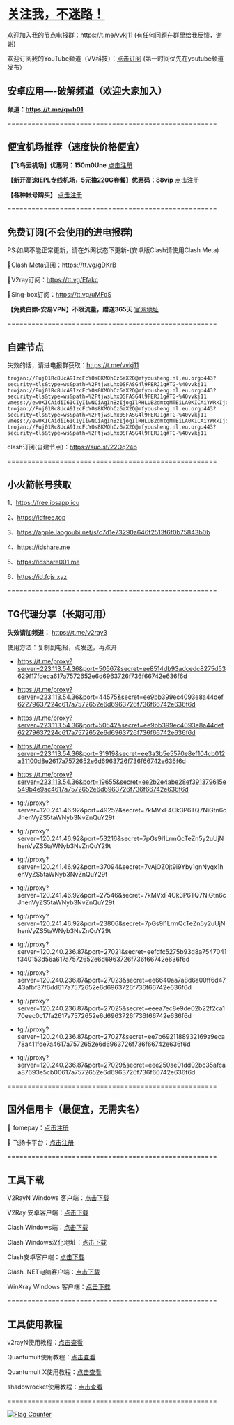 # [关注我，不迷路！](https://github.com/login?return_to=https%3A%2F%2Fgithub.com%2Fw379740999)

欢迎加入我的节点电报群：https://t.me/vvkj11
(有任何问题在群里给我反馈，谢谢)

欢迎订阅我的YouTube频道（VV科技）：[点击订阅](https://www.youtube.com/channel/UCqdGfxwYKrllrHv_Bc-9vAw?sub_confirmation=1)
(第一时间优先在youtube频道发布）

## 安卓应用—-破解频道（欢迎大家加入）

**频道：https://t.me/qwh01**

====================================================

## 便宜机场推荐（速度快价格便宜）

**【飞鸟云机场】优惠码：150m0Une** [点击注册](https://feiniaoyun10.life/#/register?code=150m0Une)

**【新开高速IEPL专线机场，5元撸220G套餐】优惠码：88vip** [点击注册](https://hongxingdl.com/web/#/login?code=Yl8rfX6T)

**【各种帐号购买】** [点击注册](https://wandoukj.eu.org/)

====================================================

## 免费订阅(不会使用的进电报群)

PS:如果不能正常更新，请在外网状态下更新-(安卓版Clash请使用Clash Meta)

🚀Clash Meta订阅：https://tt.vg/gDKrB

🚀V2ray订阅：https://tt.vg/Efakc

🚀Sing-box订阅：https://tt.vg/uMFdS

**【免费白嫖-安易VPN】不限流量，赠送365天** [官网地址](https://www.anyi555.com/?mid=1033)

====================================================

## 自建节点
失效的话，请进电报群获取：https://t.me/vvkj11

```
trojan://Puj01Rc8UcA9IzcFcYOs8KMOhCz6aX2Q@mfyousheng.nl.eu.org:443?security=tls&type=ws&path=%2FtjwsLhx0SFASG4l9FERJ1g#TG-%40vvkj11
trojan://Puj01Rc8UcA9IzcFcYOs8KMOhCz6aX2Q@mfyousheng.nl.eu.org:443?security=tls&type=ws&path=%2FtjwsLhx0SFASG4l9FERJ1g#TG-%40vvkj11
vmess://ew0KICAidiI6ICIyIiwNCiAgInBzIjogIlRHLUB2dmtqMTEiLA0KICAiYWRkIjogIjIzLjIyNy4zOS4xMSIsDQogICJwb3J0IjogIjgwODAiLA0KICAiaWQiOiAiOTY5ZjE5MDktYzBkMy00YzMwLTgxM2QtM2FlYzVjODM4YjdkIiwNCiAgImFpZCI6ICIwIiwNCiAgInNjeSI6ICJhdXRvIiwNCiAgIm5ldCI6ICJ3cyIsDQogICJ0eXBlIjogIm5vbmUiLA0KICAiaG9zdCI6ICJkb25ndGFpd2FuZzE1LmR0a3U0Ny54eXoiLA0KICAicGF0aCI6ICIvMUlLWWpWMHIvIiwNCiAgInRscyI6ICIiLA0KICAic25pIjogIiIsDQogICJhbHBuIjogIiIsDQogICJmcCI6ICIiDQp9
trojan://Puj01Rc8UcA9IzcFcYOs8KMOhCz6aX2Q@mfyousheng.nl.eu.org:443?security=tls&type=ws&path=%2FtjwsLhx0SFASG4l9FERJ1g#TG-%40vvkj11
vmess://ew0KICAidiI6ICIyIiwNCiAgInBzIjogIlRHLUB2dmtqMTEiLA0KICAiYWRkIjogIjEwOS4xMDQuMTUyLjIyMCIsDQogICJwb3J0IjogIjIzMDk5IiwNCiAgImlkIjogIjVlM2NlNmE3LTE3MGUtNDkzOS05YWFlLWM4ZmVmYjM1YTdlYSIsDQogICJhaWQiOiAiMCIsDQogICJzY3kiOiAiYXV0byIsDQogICJuZXQiOiAid3MiLA0KICAidHlwZSI6ICJub25lIiwNCiAgImhvc3QiOiAiIiwNCiAgInBhdGgiOiAiL0h6dU9paEI2LyIsDQogICJ0bHMiOiAiIiwNCiAgInNuaSI6ICIiLA0KICAiYWxwbiI6ICIiLA0KICAiZnAiOiAiIg0KfQ==
trojan://Puj01Rc8UcA9IzcFcYOs8KMOhCz6aX2Q@mfyousheng.nl.eu.org:443?security=tls&type=ws&path=%2FtjwsLhx0SFASG4l9FERJ1g#TG-%40vvkj11
```
clash订阅(自建节点)：https://suo.st/22Oq24b

====================================================

## 小火箭帐号获取

1、https://free.iosapp.icu

2、https://idfree.top

3、https://apple.laogoubi.net/s/c7d1e73290a646f2513f6f0b75843b0b

4、https://idshare.me

5、https://idshare001.me

6、https://id.fcjs.xyz

====================================================

## TG代理分享（长期可用）

**失效请加频道：** https://t.me/v2ray3

使用方法：复制到电报，点发送，再点开

+ https://t.me/proxy?server=223.113.54.36&port=50567&secret=ee8514db93adcedc8275d53629f17fdeca617a7572652e6d6963726f736f66742e636f6d

+ https://t.me/proxy?server=223.113.54.36&port=44575&secret=ee9bb399ec4093e8a44def62279637224c617a7572652e6d6963726f736f66742e636f6d

+ https://t.me/proxy?server=223.113.54.36&port=50542&secret=ee9bb399ec4093e8a44def62279637224c617a7572652e6d6963726f736f66742e636f6d

+ https://t.me/proxy?server=223.113.54.36&port=31919&secret=ee3a3b5e5570e8ef104cb012a31100d8e2617a7572652e6d6963726f736f66742e636f6d

+ https://t.me/proxy?server=223.113.54.36&port=19655&secret=ee2b2e4abe28ef391379615e549b4e9ac4617a7572652e6d6963726f736f66742e636f6d

+ tg://proxy?server=120.241.46.92&port=49252&secret=7kMVxF4Ck3P6TQ7NiGtn6cJhenVyZS5taWNyb3NvZnQuY29t

+ tg://proxy?server=120.241.46.92&port=53216&secret=7pGs9l1LrmQcTeZn5y2uUjNhenVyZS5taWNyb3NvZnQuY29t

+ tg://proxy?server=120.241.46.92&port=37094&secret=7vAjOZ0jt9i9Yby1gnNyqx1henVyZS5taWNyb3NvZnQuY29t

+ tg://proxy?server=120.241.46.92&port=27546&secret=7kMVxF4Ck3P6TQ7NiGtn6cJhenVyZS5taWNyb3NvZnQuY29t

+ tg://proxy?server=120.241.46.92&port=23806&secret=7pGs9l1LrmQcTeZn5y2uUjNhenVyZS5taWNyb3NvZnQuY29t

+ tg://proxy?server=120.240.236.87&port=27021&secret=eefdfc5275b93d8a7547041f340153d56a617a7572652e6d6963726f736f66742e636f6d

+ tg://proxy?server=120.240.236.87&port=27023&secret=ee6640aa7a8d6a00ff6d4743afbf37f6dd617a7572652e6d6963726f736f66742e636f6d

+ tg://proxy?server=120.240.236.87&port=27025&secret=eeea7ec8e9de02b22f2ca170eec0c17fa2617a7572652e6d6963726f736f66742e636f6d

+ tg://proxy?server=120.240.236.87&port=27027&secret=ee7b6921188932169a9eca78a411fde7a4617a7572652e6d6963726f736f66742e636f6d

+ tg://proxy?server=120.240.236.87&port=27029&secret=eee250ae01dd02bc35afcaa87693e5cb00617a7572652e6d6963726f736f66742e636f6d
  
====================================================

## 国外信用卡（最便宜，无需实名）

:red_circle: fomepay：[点击注册](https://gpt.fomepay.com/#/pages/login/index?d=918895)

:red_circle: 飞扬卡平台：[点击注册](https://vc.fyetd.com/vc_web/main.html#/login?inNo=vtghps)

====================================================

## 工具下载

V2RayN Windows 客户端：[点击下载](https://github.com/2dust/v2rayN/releases)

V2Ray 安卓客户端：[点击下载](https://github.com/2dust/v2rayNG/releases)

Clash Windows端：[点击下载](https://github.com/Fndroid/clash_for_windows_pkg/releases)

Clash Windows汉化地址：[点击下载](https://drive.google.com/file/d/1hLY1pedrIxA1u8sEkPWnMLEsQawD0nvf/view?usp=sharing)

Clash安卓客户端：[点击下载](https://github.com/naicfeng/ClashRForAndroid/releases)

Clash .NET电脑客户端：[点击下载](https://github.com/ClashDotNetFramework/experimental-clash/releases)

WinXray Windows 客户端：[点击下载](https://github.com/TheMRLL/WinXray/releases)

====================================================

## 工具使用教程

v2rayN使用教程：[点击查看](https://youtu.be/MvJwoEo6-JU)

Quantumult使用教程：[点击查看](https://youtu.be/qCkjLMPKygw)

Quantumult X使用教程：[点击查看](https://youtu.be/ghZLHPEGfVc)

shadowrocket使用教程：[点击查看](https://youtu.be/kGKKr6WTrJc)

====================================================

<a href="https://info.flagcounter.com/pIZl"><img src="https://s11.flagcounter.com/count2/pIZl/bg_FFFFFF/txt_000000/border_CCCCCC/columns_2/maxflags_10/viewers_0/labels_1/pageviews_1/flags_0/percent_0/" alt="Flag Counter" border="0"></a>
